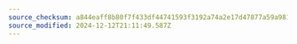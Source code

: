 ```yaml
---
source_checksum: a844eaff8b80f7f433df44741593f3192a74a2e17d47877a59a98171002064f0
source_modified: 2024-12-12T21:11:49.587Z
---
```



